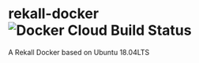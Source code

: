 # rekall-docker  ![Docker Cloud Build Status](https://img.shields.io/docker/cloud/build/digitalsleuth/rekall-docker)
A Rekall Docker based on Ubuntu 18.04LTS
